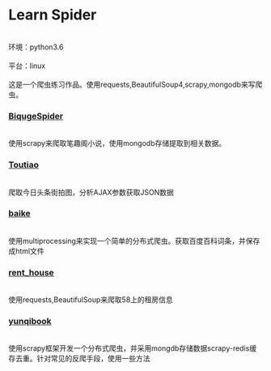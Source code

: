 # Learn Spider
<br>环境：python3.6</br>
<br>平台：linux</br>
<br>这是一个爬虫练习作品。使用requests,BeautifulSoup4,scrapy,mongodb来写爬虫。</br>
### [BiqugeSpider](https://github.com/passuser/LearnSpider/tree/master/BiqugeSpider)
<br>使用scrapy来爬取笔趣阁小说，使用mongodb存储提取到相关数据。</br>
### [Toutiao](https://github.com/passuser/LearnSpider/tree/master/Toutiao)
<br>爬取今日头条街拍图，分析AJAX参数获取JSON数据</br>
### [baike](https://github.com/passuser/LearnSpider/tree/master/baike)
<br>使用multiprocessing来实现一个简单的分布式爬虫。获取百度百科词条，并保存成html文件</br>
### [rent_house](https://github.com/passuser/LearnSpider/tree/master/rent_house)
<BR>使用requests,BeautifulSoup来爬取58上的租房信息</br>
### [yunqibook](https://github.com/passuser/LearnSpider/tree/master/yunqibook)
<br>使用scrapy框架开发一个分布式爬虫，并采用mongdb存储数据scrapy-redis缓存去重。针对常见的反爬手段，使用一些方法</br>
